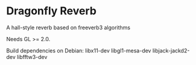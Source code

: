 # Dragonfly Reverb
A hall-style reverb based on freeverb3 algorithms

Needs GL >= 2.0.

Build dependencies on Debian: libx11-dev libgl1-mesa-dev libjack-jackd2-dev libfftw3-dev
